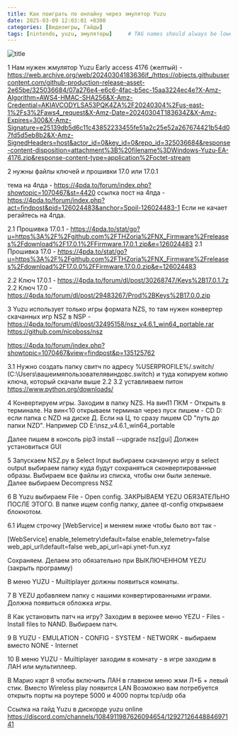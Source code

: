 ```yaml
---
title: Как поиграть по онлайну через эмулятор Yuzu 
date: 2025-03-09 12:03:01 +0300
categories: [Видеоигры, Гайды]
tags: [nintendo, yuzu, эмуляторы]     # TAG names should always be lowercase
---
```

![title](images/yezu_mario.jpeg)

1 Нам нужен жмулятор Yuzu Early access 4176 (желтый) -
https://web.archive.org/web/20240304183636if_/https://objects.githubusercontent.com/github-production-release-asset-2e65be/325036684/07a276e4-e6c6-4fac-b5ec-15aa3224ec4e?X-Amz-Algorithm=AWS4-HMAC-SHA256&X-Amz-Credential=AKIAVCODYLSA53PQK4ZA%2F20240304%2Fus-east-1%2Fs3%2Faws4_request&X-Amz-Date=20240304T183634Z&X-Amz-Expires=300&X-Amz-Signature=e25139db5d6c11c43852233455fe51a2c25e52a267674421b54d07fd5d5eb8b2&X-Amz-SignedHeaders=host&actor_id=0&key_id=0&repo_id=325036684&response-content-disposition=attachment%3B%20filename%3DWindows-Yuzu-EA-4176.zip&response-content-type=application%2Foctet-stream

2 нужны файлы ключей и прошивки 17.0 или 17.0.1

тема на 4пда - https://4pda.to/forum/index.php?showtopic=1070467&st=4420
ссылка пост на 4пда - https://4pda.to/forum/index.php?act=findpost&pid=126024483&anchor=Spoil-126024483-1
Если не качает регайтесь на 4пда. 

2.1 Прошивка 17.0.1 - https://4pda.to/stat/go?u=https%3A%2F%2Fgithub.com%2FTHZoria%2FNX_Firmware%2Freleases%2Fdownload%2F17.0.1%2FFirmware.17.0.1.zip&e=126024483
2.1 Прошивка 17.0 -  https://4pda.to/stat/go?u=https%3A%2F%2Fgithub.com%2FTHZoria%2FNX_Firmware%2Freleases%2Fdownload%2F17.0.0%2FFirmware.17.0.0.zip&e=126024483

2.2 Ключ 17.0.1 - https://4pda.to/forum/dl/post/30268747/Keys%2B17.0.1.7z
2.2 Ключ 17.0 - https://4pda.to/forum/dl/post/29483267/Prod%2BKeys%2B17.0.0.zip


3 Yuzu использует только игры формата NZS, то там нужен конвертер скачанных игр NSZ в NSP -
https://4pda.to/forum/dl/post/32495158/nsz_v4.6.1_win64_portable.rar
https://github.com/nicoboss/nsz

https://4pda.to/forum/index.php?showtopic=1070467&view=findpost&p=135125762


3.1 Нужно создать папку свитч по адресу %USERPROFILE%/.switch/     (C:\Users\вашеимяпользователявиндовс\.switch) и туда копируем копию ключа, который скачали выше 2.2 
3.2 уставливаем питон https://www.python.org/downloads/

4 Конвертируем игры. Заходим в папку NZS. На вин11 ПКМ - Открыть в терминале. 
На вин<10 открываем терминал через пуск пишем - CD D: если папка с NZD на диске Д. Если на Ц, то сразу пишем CD "путь до папки NZD". Например 
CD E:\nsz_v4.6.1_win64_portable

Далее пишем в консоль pip3 install --upgrade nsz[gui]
Должен установиться GUI

5 Запускаем NSZ.py в Select Input выбираем скачанную игру в select output выбираем папку куда будут сохраняться сконвертированные образы.
Выбираем все файлы из списка, чтобы они были зеленые. 
Далее выбираем Decompress NSZ 

6 В Yuzu выбираем File - Open config. ЗАКРЫВАЕМ YEZU ОБЯЗАТЕЛЬНО ПОСЛЕ ЭТОГО.
В папке ищем config папку, далее qt-config открываем блокнотом.

6.1 Ищем строчку [WebService] и меняем ниже чтобы было вот так - 

[WebService]
enable_telemetry\default=false
enable_telemetry=false
web_api_url\default=false
web_api_url=api.ynet-fun.xyz

Сохраняем. Делаем это обязательно при ВЫКЛЮЧЕННОМ YEZU (закрыть программу)

В меню YUZU - Muiltiplayer должны появиться комнаты. 

7 В YEZU добавляем папку с нашими конвертированными играми. Должна появиться обложка игры.

8 Как установить патч на игру? 
Заходим в верхнее меню YEZU - Files - Install files to NAND. Выбираем патч.

9 В YUZU - EMULATION - CONFIG - SYSTEM - NETWORK - выбираем вместо NONE - Internet

10 В меню YUZU - Muiltiplayer заходим в комнату - в игре заходим в ЛАН или мультиплеер.

В Марио карт 8 чтобы включить ЛАН в главном меню жми Л+Б + левый стик. Вместо Wireless play появится LAN 
Возможно вам потребуется открыть порты на роутере 5000 и 4000 порты tcp/udp оба


Ссылка на гайд Yuzu в дискорде yuzu online https://discord.com/channels/1084911987626094654/1292712644884697141